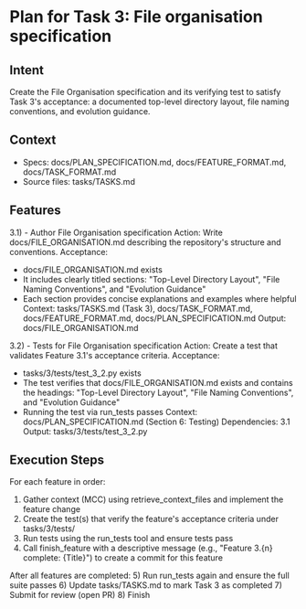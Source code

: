 # Plan for Task 3: File organisation specification

## Intent
Create the File Organisation specification and its verifying test to satisfy Task 3's acceptance: a documented top-level directory layout, file naming conventions, and evolution guidance.

## Context
- Specs: docs/PLAN_SPECIFICATION.md, docs/FEATURE_FORMAT.md, docs/TASK_FORMAT.md
- Source files: tasks/TASKS.md

## Features
3.1) - Author File Organisation specification
   Action: Write docs/FILE_ORGANISATION.md describing the repository's structure and conventions.
   Acceptance:
   - docs/FILE_ORGANISATION.md exists
   - It includes clearly titled sections: "Top-Level Directory Layout", "File Naming Conventions", and "Evolution Guidance"
   - Each section provides concise explanations and examples where helpful
   Context: tasks/TASKS.md (Task 3), docs/TASK_FORMAT.md, docs/FEATURE_FORMAT.md, docs/PLAN_SPECIFICATION.md
   Output: docs/FILE_ORGANISATION.md

3.2) - Tests for File Organisation specification
   Action: Create a test that validates Feature 3.1's acceptance criteria.
   Acceptance:
   - tasks/3/tests/test_3_2.py exists
   - The test verifies that docs/FILE_ORGANISATION.md exists and contains the headings: "Top-Level Directory Layout", "File Naming Conventions", and "Evolution Guidance"
   - Running the test via run_tests passes
   Context: docs/PLAN_SPECIFICATION.md (Section 6: Testing)
   Dependencies: 3.1
   Output: tasks/3/tests/test_3_2.py

## Execution Steps
For each feature in order:
1) Gather context (MCC) using retrieve_context_files and implement the feature change
2) Create the test(s) that verify the feature's acceptance criteria under tasks/3/tests/
3) Run tests using the run_tests tool and ensure tests pass
4) Call finish_feature with a descriptive message (e.g., "Feature 3.{n} complete: {Title}") to create a commit for this feature

After all features are completed:
5) Run run_tests again and ensure the full suite passes
6) Update tasks/TASKS.md to mark Task 3 as completed
7) Submit for review (open PR)
8) Finish
